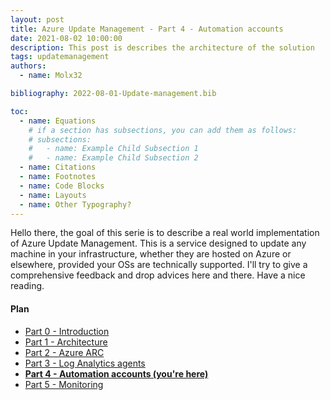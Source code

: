 ```yaml
---
layout: post
title: Azure Update Management - Part 4 - Automation accounts
date: 2021-08-02 10:00:00
description: This post is describes the architecture of the solution
tags: updatemanagement
authors:
  - name: Molx32

bibliography: 2022-08-01-Update-management.bib

toc:
  - name: Equations
    # if a section has subsections, you can add them as follows:
    # subsections:
    #   - name: Example Child Subsection 1
    #   - name: Example Child Subsection 2
  - name: Citations
  - name: Footnotes
  - name: Code Blocks
  - name: Layouts
  - name: Other Typography?
---
```

Hello there, the goal of this serie is to describe a real world implementation of Azure Update Management. This is a service designed to update any machine in your infrastructure, whether they are hosted on Azure or elsewhere, provided your OSs are technically supported. I'll try to give a comprehensive feedback and drop advices here and there. Have a nice reading.

#### Plan
- [Part 0 - Introduction](/al-folio/blog/2021/Update-management-00/)
- [Part 1 - Architecture](/al-folio/blog/2021/Update-management-01/)
- [Part 2 - Azure ARC](/al-folio/blog/2021/Update-management-02/)
- [Part 3 - Log Analytics agents](/al-folio/blog/2021/Update-management-03/)
- <b>[Part 4 - Automation accounts (you're here)](/al-folio/blog/2021/Update-management-04/)</b>
- [Part 5 - Monitoring](/al-folio/blog/2021/Update-management-05/)
